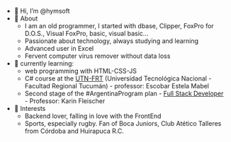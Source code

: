 - 👋 Hi, I’m @hymsoft
- 👀 About
    - I am an old programmer, I started with dbase, Clipper, FoxPro for D.O.S., Visual FoxPro, basic, visual basic...
    - Passionate about technology, always studying and learning
    - Advanced user in Excel
    - Fervent computer virus remover without data loss
- 🌱 currently learning:
  - web programming with HTML-CSS-JS
  - C# course at the [UTN-FRT](https://frt.cvg.utn.edu.ar/) (Universidad Tecnológica Nacional - Facultad Regional Tucumán) - professor: Escobar Estela Mabel
  - Second stage of the #ArgentinaProgram plan - [Full Stack Developer](https://www.argentina.gob.ar/produccion/transformacion-digital-y-economia-del-conocimiento/argentina-programa) - Professor: Karin Fleischer
- 💞️ Interests
    - Backend lover, falling in love with the FrontEnd
    - Sports, especially rugby. Fan of Boca Juniors, Club Atético Talleres from Córdoba and Huirapuca R.C.

<!---
hymsoft/hymsoft is a ✨ special ✨ repository because its `README.md` (this file) appears on your GitHub profile.
You can click the Preview link to take a look at your changes.
--->
